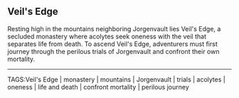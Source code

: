 ## Veil's Edge

Resting high in the mountains neighboring Jorgenvault lies Veil's Edge, a secluded monastery where acolytes seek oneness with the veil that separates life from death. To ascend Veil's Edge, adventurers must first journey through the perilous trials of Jorgenvault and confront their own mortality.


---

TAGS:Veil's Edge | monastery | mountains | Jorgenvault | trials | acolytes | oneness | life and death | confront mortality | perilous journey
